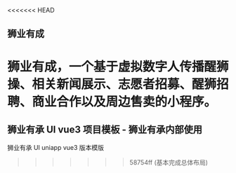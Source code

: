 <<<<<<< HEAD
## 狮业有成 

狮业有成，一个基于虚拟数字人传播醒狮操、相关新闻展示、志愿者招募、醒狮招聘、商业合作以及周边售卖的小程序。
=======
## 狮业有承 UI vue3 项目模板 - 狮业有承内部使用

狮业有承 UI uniapp vue3 版本模版
>>>>>>> 58754ff (基本完成总体布局)
